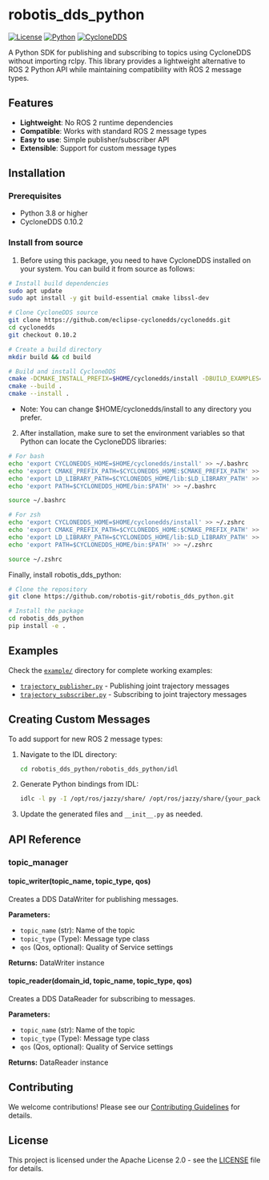 # robotis_dds_python
[![License](https://img.shields.io/badge/License-Apache%202.0-blue.svg)](https://opensource.org/licenses/Apache-2.0)
[![Python](https://img.shields.io/badge/python-3.8+-blue.svg)](https://www.python.org/downloads/)
[![CycloneDDS](https://img.shields.io/badge/CycloneDDS-0.10.x-green.svg)](https://github.com/eclipse-cyclonedds/cyclonedds)

A Python SDK for publishing and subscribing to topics using CycloneDDS without importing rclpy. This library provides a lightweight alternative to ROS 2 Python API while maintaining compatibility with ROS 2 message types.

## Features

- **Lightweight**: No ROS 2 runtime dependencies
- **Compatible**: Works with standard ROS 2 message types
- **Easy to use**: Simple publisher/subscriber API
- **Extensible**: Support for custom message types

## Installation

### Prerequisites

- Python 3.8 or higher
- CycloneDDS 0.10.2

### Install from source

1. Before using this package, you need to have CycloneDDS installed on your system. You can build it from source as follows:

```bash
# Install build dependencies
sudo apt update
sudo apt install -y git build-essential cmake libssl-dev

# Clone CycloneDDS source
git clone https://github.com/eclipse-cyclonedds/cyclonedds.git
cd cyclonedds
git checkout 0.10.2

# Create a build directory
mkdir build && cd build

# Build and install CycloneDDS
cmake -DCMAKE_INSTALL_PREFIX=$HOME/cyclonedds/install -DBUILD_EXAMPLES=ON ..
cmake --build .
cmake --install .
```
* Note: You can change $HOME/cyclonedds/install to any directory you prefer.

2. After installation, make sure to set the environment variables so that Python can locate the CycloneDDS libraries:
```bash
# For bash
echo 'export CYCLONEDDS_HOME=$HOME/cyclonedds/install' >> ~/.bashrc
echo 'export CMAKE_PREFIX_PATH=$CYCLONEDDS_HOME:$CMAKE_PREFIX_PATH' >> ~/.bashrc
echo 'export LD_LIBRARY_PATH=$CYCLONEDDS_HOME/lib:$LD_LIBRARY_PATH' >> ~/.bashrc
echo 'export PATH=$CYCLONEDDS_HOME/bin:$PATH' >> ~/.bashrc

source ~/.bashrc

# For zsh
echo 'export CYCLONEDDS_HOME=$HOME/cyclonedds/install' >> ~/.zshrc
echo 'export CMAKE_PREFIX_PATH=$CYCLONEDDS_HOME:$CMAKE_PREFIX_PATH' >> ~/.zshrc
echo 'export LD_LIBRARY_PATH=$CYCLONEDDS_HOME/lib:$LD_LIBRARY_PATH' >> ~/.zshrc
echo 'export PATH=$CYCLONEDDS_HOME/bin:$PATH' >> ~/.zshrc

source ~/.zshrc
```

Finally, install robotis_dds_python:

```bash
# Clone the repository
git clone https://github.com/robotis-git/robotis_dds_python.git

# Install the package
cd robotis_dds_python
pip install -e .
```

## Examples

Check the [`example/`](example/) directory for complete working examples:

- [`trajectory_publisher.py`](example/trajectory_publisher.py) - Publishing joint trajectory messages
- [`trajectory_subscriber.py`](example/trajectory_subscriber.py) - Subscribing to joint trajectory messages

## Creating Custom Messages

To add support for new ROS 2 message types:

1. Navigate to the IDL directory:
   ```bash
   cd robotis_dds_python/robotis_dds_python/idl
   ```

2. Generate Python bindings from IDL:
   ```bash
   idlc -l py -I /opt/ros/jazzy/share/ /opt/ros/jazzy/share/{your_package}/msg/{YourMessage}.idl
   ```

3. Update the generated files and `__init__.py` as needed.

## API Reference

### topic_manager

#### topic_writer(topic_name, topic_type, qos)

Creates a DDS DataWriter for publishing messages.

**Parameters:**
- `topic_name` (str): Name of the topic
- `topic_type` (Type): Message type class
- `qos` (Qos, optional): Quality of Service settings

**Returns:** DataWriter instance

#### topic_reader(domain_id, topic_name, topic_type, qos)

Creates a DDS DataReader for subscribing to messages.

**Parameters:**
- `topic_name` (str): Name of the topic
- `topic_type` (Type): Message type class
- `qos` (Qos, optional): Quality of Service settings

**Returns:** DataReader instance

## Contributing

We welcome contributions! Please see our [Contributing Guidelines](CONTRIBUTING.md) for details.

## License

This project is licensed under the Apache License 2.0 - see the [LICENSE](LICENSE) file for details.
